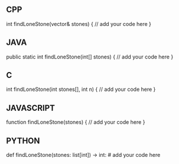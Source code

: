 ## CPP

int findLoneStone(vector<int>& stones) {
    // add your code here
}

## JAVA

public static int findLoneStone(int[] stones) {
    // add your code here
}

## C

int findLoneStone(int stones[], int n) {
    // add your code here
}

## JAVASCRIPT

function findLoneStone(stones) {
    // add your code here
}

## PYTHON

def findLoneStone(stones: list[int]) -> int:
    # add your code here
